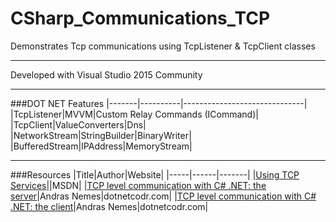 # CSharp_Communications_TCP
Demonstrates Tcp communications using TcpListener &amp; TcpClient classes

---

Developed with Visual Studio 2015 Community

---

###DOT NET Features
|-------|----------|------------------------------|
|TcpListener|MVVM|Custom Relay Commands (ICommand)|
|TcpClient|ValueConverters|Dns|
|NetworkStream|StringBuilder|BinaryWriter|
|BufferedStream|IPAddress|MemoryStream|

---

###Resources
|Title|Author|Website|
|-----|------|-------|
|[Using TCP Services](https://msdn.microsoft.com/en-us/library/k8azesy5(v=vs.110).aspx)||MSDN|
|[TCP level communication with C# .NET: the server](https://dotnetcodr.com/2016/03/02/tcp-level-communication-with-c-net-the-server/)|Andras Nemes|dotnetcodr.com|
|[TCP level communication with C# .NET: the client](https://dotnetcodr.com/2016/03/10/tcp-level-communication-with-c-net-the-client/)|Andras Nemes|dotnetcodr.com|
